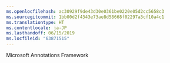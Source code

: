 ```yaml
---
ms.openlocfilehash: ac30929f9de43d30e0361be0220e05d2cc5658c3
ms.sourcegitcommit: 1bb00d2f4343e73ae8d58668f02297a3cf10a4c1
ms.translationtype: HT
ms.contentlocale: ja-JP
ms.lasthandoff: 06/15/2019
ms.locfileid: "63871515"
---
```

Microsoft Annotations Framework